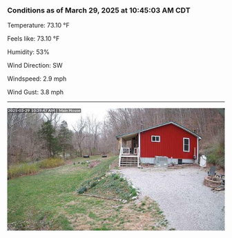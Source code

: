 ### Conditions as of March 29, 2025 at 10:45:03 AM CDT 

Temperature: 73.10 &deg;F

Feels like: 73.10 &deg;F

Humidity: 53%

Wind Direction: SW

Windspeed: 2.9 mph

Wind Gust: 3.8 mph

---

<img src="./images/latest.jpeg"/>

